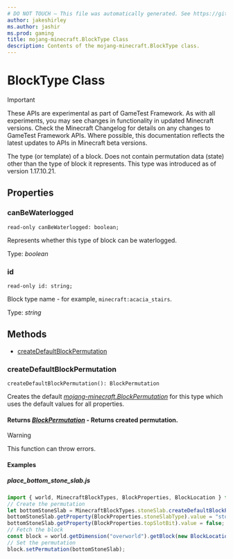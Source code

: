 ```yaml
---
# DO NOT TOUCH — This file was automatically generated. See https://github.com/Mojang/MinecraftScriptingApiDocsGenerator to modify descriptions, examples, etc.
author: jakeshirley
ms.author: jashir
ms.prod: gaming
title: mojang-minecraft.BlockType Class
description: Contents of the mojang-minecraft.BlockType class.
---
```

# BlockType Class
>[!IMPORTANT]
>These APIs are experimental as part of GameTest Framework. As with all experiments, you may see changes in functionality in updated Minecraft versions. Check the Minecraft Changelog for details on any changes to GameTest Framework APIs. Where possible, this documentation reflects the latest updates to APIs in Minecraft beta versions.

The type (or template) of a block. Does not contain permutation data (state) other than the type of block it represents. This type was introduced as of version 1.17.10.21.

## Properties
### **canBeWaterlogged**
`read-only canBeWaterlogged: boolean;`

Represents whether this type of block can be waterlogged.

Type: *boolean*


### **id**
`read-only id: string;`

Block type name - for example, `minecraft:acacia_stairs`.

Type: *string*



## Methods
- [createDefaultBlockPermutation](#createdefaultblockpermutation)
  
### **createDefaultBlockPermutation**
`
createDefaultBlockPermutation(): BlockPermutation
`

Creates the default [*mojang-minecraft.BlockPermutation*](../mojang-minecraft/BlockPermutation.md) for this type which uses the default values for all properties.

#### **Returns** [*BlockPermutation*](BlockPermutation.md) - Returns created permutation.

> [!WARNING]
> This function can throw errors.

#### **Examples**
##### *place_bottom_stone_slab.js*
```javascript
import { world, MinecraftBlockTypes, BlockProperties, BlockLocation } from "mojang-minecraft";
// Create the permutation
let bottomStoneSlab = MinecraftBlockTypes.stoneSlab.createDefaultBlockPermutation();
bottomStoneSlab.getProperty(BlockProperties.stoneSlabType).value = "stone_brick";
bottomStoneSlab.getProperty(BlockProperties.topSlotBit).value = false;
// Fetch the block
const block = world.getDimension("overworld").getBlock(new BlockLocation(1, 2, 3));
// Set the permutation
block.setPermutation(bottomStoneSlab);
```
